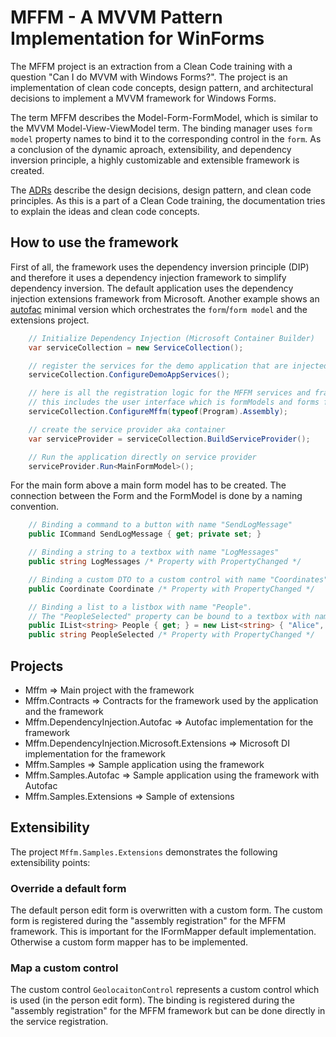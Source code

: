# MFFM - A MVVM Pattern Implementation for WinForms

The MFFM project is an extraction from a Clean Code training with a question "Can I do MVVM with Windows Forms?". The project is an implementation of clean code concepts, design pattern, and architectural decisions to implement a MVVM framework for Windows Forms.

The term MFFM describes the Model-Form-FormModel, which is similar to the MVVM Model-View-ViewModel term. The binding manager uses `form model` property names to bind it to the corresponding control in the `form`. As a conclusion of the dynamic aproach, extensibility, and dependency inversion principle, a highly customizable and extensible framework is created.

The [ADRs](/docs/adr/README.md) describe the design decisions, design pattern, and clean code principles. As this is a part of a Clean Code training, the documentation tries to explain the ideas and clean code concepts.

## How to use the framework

First of all, the framework uses the dependency inversion principle (DIP) and therefore it uses a dependency injection framework to simplify dependency inversion. The default application uses the dependency injection extensions framework from Microsoft. Another example shows an [autofac](https://autofac.org/) minimal version which orchestrates the `form`/`form model` and the extensions project.

``` csharp
    // Initialize Dependency Injection (Microsoft Container Builder)
    var serviceCollection = new ServiceCollection();

    // register the services for the demo application that are injected into the form models
    serviceCollection.ConfigureDemoAppServices();

    // here is all the registration logic for the MFFM services and framework
    // this includes the user interface which is formModels and forms from the main assembly
    serviceCollection.ConfigureMffm(typeof(Program).Assembly);

    // create the service provider aka container
    var serviceProvider = serviceCollection.BuildServiceProvider();

    // Run the application directly on service provider
    serviceProvider.Run<MainFormModel>();
```

For the main form above a main form model has to be created. The connection between the Form and the FormModel is done by a naming convention.

``` csharp
    // Binding a command to a button with name "SendLogMessage"
    public ICommand SendLogMessage { get; private set; }

    // Binding a string to a textbox with name "LogMessages"
    public string LogMessages /* Property with PropertyChanged */

    // Binding a custom DTO to a custom control with name "Coordinates" (see extensions sample)
    public Coordinate Coordinate /* Property with PropertyChanged */

    // Binding a list to a listbox with name "People".
    // The "PeopleSelected" property can be bound to a textbox with name "PeopleSelected"
    public IList<string> People { get; } = new List<string> { "Alice", "Bob", "Charlie" };
    public string PeopleSelected /* Property with PropertyChanged */
```

## Projects

* Mffm => Main project with the framework
* Mffm.Contracts => Contracts for the framework used by the application and the framework
* Mffm.DependencyInjection.Autofac => Autofac implementation for the framework
* Mffm.DependencyInjection.Microsoft.Extensions => Microsoft DI implementation for the framework
* Mffm.Samples => Sample application using the framework
* Mffm.Samples.Autofac => Sample application using the framework with Autofac
* Mffm.Samples.Extensions => Sample of extensions

## Extensibility

The project `Mffm.Samples.Extensions` demonstrates the following extensibility points:

### Override a default form

The default person edit form is overwritten with a custom form. The custom form is registered during the "assembly registration" for the MFFM framework. This is important for the IFormMapper default implementation. Otherwise a custom form mapper has to be implemented.

### Map a custom control

The custom control `GeolocaitonControl` represents a custom control which is used (in the person edit form). The binding is registered during the "assembly registration" for the MFFM framework but can be done directly in the service registration.

